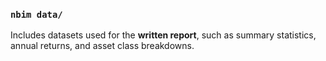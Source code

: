 ### `nbim data/`
Includes datasets used for the **written report**, such as summary statistics, annual returns, and asset class breakdowns.
